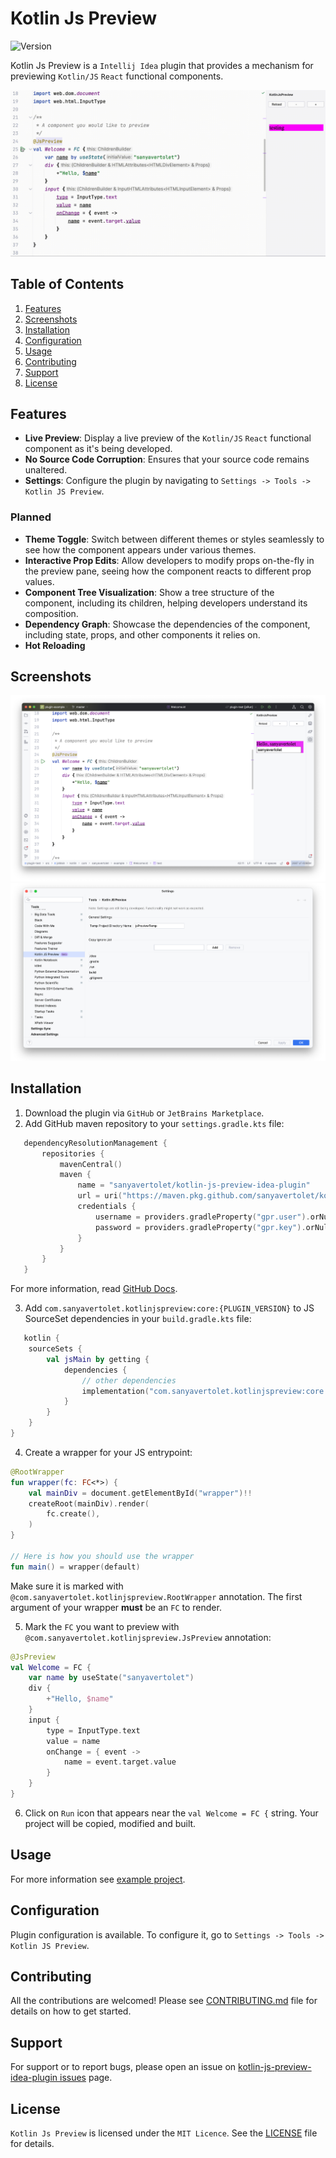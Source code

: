 # Kotlin Js Preview

![Version](https://img.shields.io/jetbrains/plugin/v/22801)

Kotlin Js Preview is a `Intellij Idea` plugin that provides a mechanism for previewing `Kotlin/JS` `React` functional components.

![demo-gif](screenshots/demo.gif)

## Table of Contents

1. [Features](#features)
2. [Screenshots](#screenshots)
3. [Installation](#installation)
4. [Configuration](#configuration)
5. [Usage](#usage)
6. [Contributing](#contributing)
7. [Support](#support)
8. [License](#license)

## Features
 * __Live Preview__: Display a live preview of the `Kotlin/JS` `React` functional component as it's being developed.
 * __No Source Code Corruption__: Ensures that your source code remains unaltered.
 * __Settings__: Configure the plugin by navigating to `Settings -> Tools -> Kotlin JS Preview`.

### Planned
 * __Theme Toggle__: Switch between different themes or styles seamlessly to see how the component appears under various themes.
 * __Interactive Prop Edits__: Allow developers to modify props on-the-fly in the preview pane, seeing how the component reacts to different prop values.
 * __Component Tree Visualization__: Show a tree structure of the component, including its children, helping developers understand its composition.
 * __Dependency Graph__: Showcase the dependencies of the component, including state, props, and other components it relies on.
 * __Hot Reloading__

## Screenshots
![general-preview](screenshots/general.png)
![settings-preview](screenshots/settings.png)

## Installation
1. Download the plugin via `GitHub` or `JetBrains Marketplace`.
2. Add GitHub maven repository to your `settings.gradle.kts` file:
```kotlin
   dependencyResolutionManagement { 
       repositories { 
           mavenCentral()
           maven { 
               name = "sanyavertolet/kotlin-js-preview-idea-plugin"
               url = uri("https://maven.pkg.github.com/sanyavertolet/kotlin-js-preview-idea-plugin")
               credentials { 
                   username = providers.gradleProperty("gpr.user").orNull ?: System.getenv("GITHUB_ACTOR")
                   password = providers.gradleProperty("gpr.key").orNull ?: System.getenv("GITHUB_TOKEN") 
               } 
           } 
       }
   }
```
For more information, read [GitHub Docs](https://docs.github.com/en/packages/working-with-a-github-packages-registry/working-with-the-gradle-registry).

3. Add `com.sanyavertolet.kotlinjspreview:core:{PLUGIN_VERSION}` to JS SourceSet dependencies in your `build.gradle.kts` file:
```kotlin
   kotlin {
    sourceSets {
        val jsMain by getting {
            dependencies {
                // other dependencies
                implementation("com.sanyavertolet.kotlinjspreview:core:${PLUGIN-VERSION}")
            }
        }
    }
}
```

4. Create a wrapper for your JS entrypoint:
```kotlin
@RootWrapper
fun wrapper(fc: FC<*>) {
    val mainDiv = document.getElementById("wrapper")!!
    createRoot(mainDiv).render(
        fc.create(),
    )
}

// Here is how you should use the wrapper 
fun main() = wrapper(default)
```
Make sure it is marked with `@com.sanyavertolet.kotlinjspreview.RootWrapper` annotation.
The first argument of your wrapper __must__ be an `FC` to render.

5. Mark the `FC` you want to preview with `@com.sanyavertolet.kotlinjspreview.JsPreview` annotation:
```kotlin
@JsPreview
val Welcome = FC {
    var name by useState("sanyavertolet")
    div {
        +"Hello, $name"
    }
    input {
        type = InputType.text
        value = name
        onChange = { event ->
            name = event.target.value
        }
    }
}
```

6. Click on `Run` icon that appears near the `val Welcome = FC {` string. Your project will be copied, modified and built.

## Usage
For more information see [example project](https://github.com/sanyavertolet/kotlin-js-preview-idea-plugin-example).

## Configuration
Plugin configuration is available. To configure it, go to `Settings -> Tools -> Kotlin JS Preview`.

## Contributing
All the contributions are welcomed! Please see [CONTRIBUTING.md](CONTRIBUTING.md) file for details on how to get started.

## Support
For support or to report bugs, please open an issue on [kotlin-js-preview-idea-plugin issues](https://github.com/sanyavertolet/kotlin-js-preview-idea-plugin/issues) page.

## License
`Kotlin Js Preview` is licensed under the `MIT Licence`. See the [LICENSE](LICENSE) file for details.
